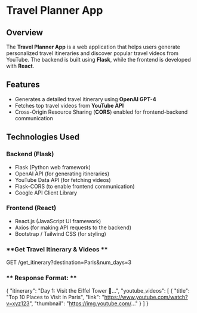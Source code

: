# **Travel Planner App**

## **Overview**

The **Travel Planner App** is a web application that helps users generate personalized travel itineraries and discover popular travel videos from YouTube. The backend is built using **Flask**, while the frontend is developed with **React**.

## **Features**

- Generates a detailed travel itinerary using **OpenAI GPT-4**
- Fetches top travel videos from **YouTube API**
- Cross-Origin Resource Sharing (**CORS**) enabled for frontend-backend communication

## **Technologies Used**

### **Backend (Flask)**

- Flask (Python web framework)
- OpenAI API (for generating itineraries)
- YouTube Data API (for fetching videos)
- Flask-CORS (to enable frontend communication)
- Google API Client Library

### **Frontend (React)**

- React.js (JavaScript UI framework)
- Axios (for making API requests to the backend)
- Bootstrap / Tailwind CSS (for styling)

### **Get Travel Itinerary & Videos **

GET /get_itinerary?destination=Paris&num_days=3

### ** Response Format: **

{
"itinerary": "Day 1: Visit the Eiffel Tower 🗼...",
"youtube_videos": [
{
"title": "Top 10 Places to Visit in Paris",
"link": "https://www.youtube.com/watch?v=xyz123",
"thumbnail": "https://img.youtube.com/..."
}
]
}
